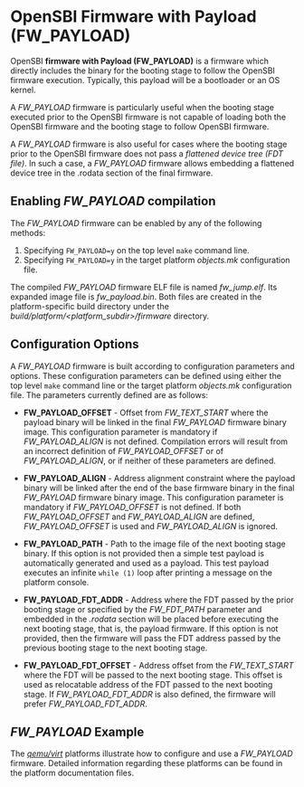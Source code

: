 OpenSBI Firmware with Payload (FW_PAYLOAD)
==========================================

OpenSBI **firmware with Payload (FW_PAYLOAD)** is a firmware which directly
includes the binary for the booting stage to follow the OpenSBI firmware
execution. Typically, this payload will be a bootloader or an OS kernel.

A *FW_PAYLOAD* firmware is particularly useful when the booting stage executed
prior to the OpenSBI firmware is not capable of loading both the OpenSBI
firmware and the booting stage to follow OpenSBI firmware.

A *FW_PAYLOAD* firmware is also useful for cases where the booting stage prior
to the OpenSBI firmware does not pass a *flattened device tree (FDT file)*. In
such a case, a *FW_PAYLOAD* firmware allows embedding a flattened device tree
in the .rodata section of the final firmware.

Enabling *FW_PAYLOAD* compilation
---------------------------------

The *FW_PAYLOAD* firmware can be enabled by any of the following methods:

1. Specifying `FW_PAYLOAD=y` on the top level `make` command line.
2. Specifying `FW_PAYLOAD=y` in the target platform *objects.mk* configuration
   file.

The compiled *FW_PAYLOAD* firmware ELF file is named *fw_jump.elf*. Its
expanded image file is *fw_payload.bin*. Both files are created in the
platform-specific build directory under the
*build/platform/<platform_subdir>/firmware* directory.

Configuration Options
---------------------

A *FW_PAYLOAD* firmware is built according to configuration parameters and
options. These configuration parameters can be defined using either the top
level `make` command line or the target platform *objects.mk* configuration
file. The parameters currently defined are as follows:

* **FW_PAYLOAD_OFFSET** - Offset from *FW_TEXT_START* where the payload binary
  will be linked in the final *FW_PAYLOAD* firmware binary image. This
  configuration parameter is mandatory if *FW_PAYLOAD_ALIGN* is not defined.
  Compilation errors will result from an incorrect definition of
  *FW_PAYLOAD_OFFSET* or of *FW_PAYLOAD_ALIGN*, or if neither of these
  parameters are defined.

* **FW_PAYLOAD_ALIGN** - Address alignment constraint where the payload binary
  will be linked after the end of the base firmware binary in the final
  *FW_PAYLOAD* firmware binary image. This configuration parameter is mandatory
  if *FW_PAYLOAD_OFFSET* is not defined. If both *FW_PAYLOAD_OFFSET* and
  *FW_PAYLOAD_ALIGN* are defined, *FW_PAYLOAD_OFFSET* is used and
  *FW_PAYLOAD_ALIGN* is ignored.

* **FW_PAYLOAD_PATH** - Path to the image file of the next booting stage
  binary.  If this option is not provided then a simple test payload is
  automatically generated and used as a payload. This test payload executes
  an infinite `while (1)` loop after printing a message on the platform console.

* **FW_PAYLOAD_FDT_ADDR** - Address where the FDT passed by the prior booting
  stage or specified by the *FW_FDT_PATH* parameter and embedded in the
  *.rodata* section will be placed before executing the next booting stage,
  that is, the payload firmware. If this option is not provided, then the
  firmware will pass the FDT address passed by the previous booting stage
  to the next booting stage.

* **FW_PAYLOAD_FDT_OFFSET** - Address offset from the *FW_TEXT_START* where
  the FDT will be passed to the next booting stage. This offset is used as
  relocatable address of the FDT passed to the next booting stage. If
  *FW_PAYLOAD_FDT_ADDR* is also defined, the firmware will prefer *FW_PAYLOAD_FDT_ADDR*.

*FW_PAYLOAD* Example
--------------------

The *[qemu/virt]* platforms illustrate how to configure and use a *FW_PAYLOAD*
firmware. Detailed information regarding these platforms can be found in the
platform documentation files.

[qemu/virt]: ../platform/qemu_virt.md
